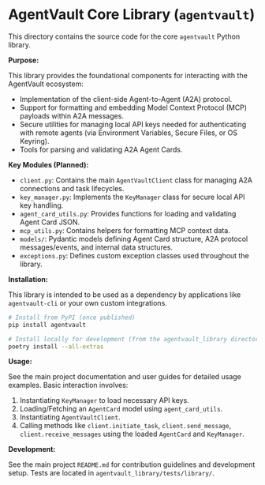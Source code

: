 # AgentVault Core Library (`agentvault`)

This directory contains the source code for the core `agentvault` Python library.

**Purpose:**

This library provides the foundational components for interacting with the AgentVault ecosystem:

*   Implementation of the client-side Agent-to-Agent (A2A) protocol.
*   Support for formatting and embedding Model Context Protocol (MCP) payloads within A2A messages.
*   Secure utilities for managing local API keys needed for authenticating with remote agents (via Environment Variables, Secure Files, or OS Keyring).
*   Tools for parsing and validating A2A Agent Cards.

**Key Modules (Planned):**

*   `client.py`: Contains the main `AgentVaultClient` class for managing A2A connections and task lifecycles.
*   `key_manager.py`: Implements the `KeyManager` class for secure local API key handling.
*   `agent_card_utils.py`: Provides functions for loading and validating Agent Card JSON.
*   `mcp_utils.py`: Contains helpers for formatting MCP context data.
*   `models/`: Pydantic models defining Agent Card structure, A2A protocol messages/events, and internal data structures.
*   `exceptions.py`: Defines custom exception classes used throughout the library.

**Installation:**

This library is intended to be used as a dependency by applications like `agentvault-cli` or your own custom integrations.

```bash
# Install from PyPI (once published)
pip install agentvault

# Install locally for development (from the agentvault_library directory)
poetry install --all-extras
```

**Usage:**

See the main project documentation and user guides for detailed usage examples. Basic interaction involves:

1.  Instantiating `KeyManager` to load necessary API keys.
2.  Loading/Fetching an `AgentCard` model using `agent_card_utils`.
3.  Instantiating `AgentVaultClient`.
4.  Calling methods like `client.initiate_task`, `client.send_message`, `client.receive_messages` using the loaded `AgentCard` and `KeyManager`.

**Development:**

See the main project `README.md` for contribution guidelines and development setup. Tests are located in `agentvault_library/tests/library/`.
